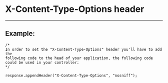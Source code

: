 # X-Content-Type-Options header
-------

## Example:


    /*
    In order to set the "X-Content-Type-Options" header you'll have to add the 
    following code to the head of your application, the following code could be used in your controller:
    */

    response.appendHeader("X-Content-Type-Options", "nosniff");

